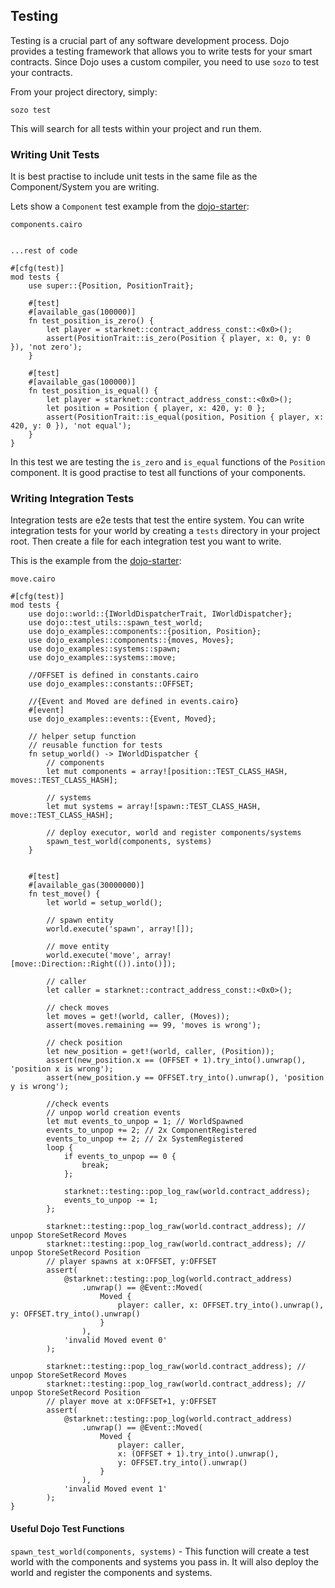 ## Testing

Testing is a crucial part of any software development process. Dojo provides a testing framework that allows you to write tests for your smart contracts. Since Dojo uses a custom compiler, you need to use `sozo` to test your contracts.

From your project directory, simply:

```shell
sozo test
```

This will search for all tests within your project and run them.


### Writing Unit Tests

It is best practise to include unit tests in the same file as the Component/System you are writing.

Lets show a `Component` test example from the [dojo-starter](https://github.com/dojoengine/dojo-starter):

`components.cairo`
```rust,ignore

...rest of code

#[cfg(test)]
mod tests {
    use super::{Position, PositionTrait};

    #[test]
    #[available_gas(100000)]
    fn test_position_is_zero() {
        let player = starknet::contract_address_const::<0x0>();
        assert(PositionTrait::is_zero(Position { player, x: 0, y: 0 }), 'not zero');
    }

    #[test]
    #[available_gas(100000)]
    fn test_position_is_equal() {
        let player = starknet::contract_address_const::<0x0>();
        let position = Position { player, x: 420, y: 0 };
        assert(PositionTrait::is_equal(position, Position { player, x: 420, y: 0 }), 'not equal');
    }
}

```

In this test we are testing the `is_zero` and `is_equal` functions of the `Position` component. It is good practise to test all functions of your components.


### Writing Integration Tests

Integration tests are e2e tests that test the entire system. You can write integration tests for your world by creating a `tests` directory in your project root. Then create a file for each integration test you want to write.

This is the example from the [dojo-starter](https://github.com/dojoengine/dojo-starter):

`move.cairo`
```rust,ignore
#[cfg(test)]
mod tests {
    use dojo::world::{IWorldDispatcherTrait, IWorldDispatcher};
    use dojo::test_utils::spawn_test_world;
    use dojo_examples::components::{position, Position};
    use dojo_examples::components::{moves, Moves};
    use dojo_examples::systems::spawn;
    use dojo_examples::systems::move;

    //OFFSET is defined in constants.cairo
    use dojo_examples::constants::OFFSET;

    //{Event and Moved are defined in events.cairo}
    #[event]
    use dojo_examples::events::{Event, Moved};

    // helper setup function
    // reusable function for tests
    fn setup_world() -> IWorldDispatcher {
        // components
        let mut components = array![position::TEST_CLASS_HASH, moves::TEST_CLASS_HASH];

        // systems
        let mut systems = array![spawn::TEST_CLASS_HASH, move::TEST_CLASS_HASH];

        // deploy executor, world and register components/systems
        spawn_test_world(components, systems)
    }


    #[test]
    #[available_gas(30000000)]
    fn test_move() {
        let world = setup_world();

        // spawn entity
        world.execute('spawn', array![]);

        // move entity
        world.execute('move', array![move::Direction::Right(()).into()]);

        // caller
        let caller = starknet::contract_address_const::<0x0>();

        // check moves
        let moves = get!(world, caller, (Moves));
        assert(moves.remaining == 99, 'moves is wrong');

        // check position
        let new_position = get!(world, caller, (Position));
        assert(new_position.x == (OFFSET + 1).try_into().unwrap(), 'position x is wrong');
        assert(new_position.y == OFFSET.try_into().unwrap(), 'position y is wrong');

        //check events
        // unpop world creation events
        let mut events_to_unpop = 1; // WorldSpawned
        events_to_unpop += 2; // 2x ComponentRegistered
        events_to_unpop += 2; // 2x SystemRegistered
        loop {
            if events_to_unpop == 0 {
                break;
            };

            starknet::testing::pop_log_raw(world.contract_address);
            events_to_unpop -= 1;
        };

        starknet::testing::pop_log_raw(world.contract_address); // unpop StoreSetRecord Moves
        starknet::testing::pop_log_raw(world.contract_address); // unpop StoreSetRecord Position
        // player spawns at x:OFFSET, y:OFFSET
        assert(
            @starknet::testing::pop_log(world.contract_address)
                .unwrap() == @Event::Moved(
                    Moved {
                        player: caller, x: OFFSET.try_into().unwrap(), y: OFFSET.try_into().unwrap()
                    }
                ),
            'invalid Moved event 0'
        );

        starknet::testing::pop_log_raw(world.contract_address); // unpop StoreSetRecord Moves
        starknet::testing::pop_log_raw(world.contract_address); // unpop StoreSetRecord Position
        // player move at x:OFFSET+1, y:OFFSET
        assert(
            @starknet::testing::pop_log(world.contract_address)
                .unwrap() == @Event::Moved(
                    Moved {
                        player: caller,
                        x: (OFFSET + 1).try_into().unwrap(),
                        y: OFFSET.try_into().unwrap()
                    }
                ),
            'invalid Moved event 1'
        );
}
```

#### Useful Dojo Test Functions

`spawn_test_world(components, systems)` - This function will create a test world with the components and systems you pass in. It will also deploy the world and register the components and systems.
